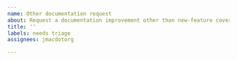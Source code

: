 ```yaml
---
name: Other documentation request
about: Request a documentation improvement other than new-feature coverage.
title: ''
labels: needs triage
assignees: jmacdotorg

---
```



